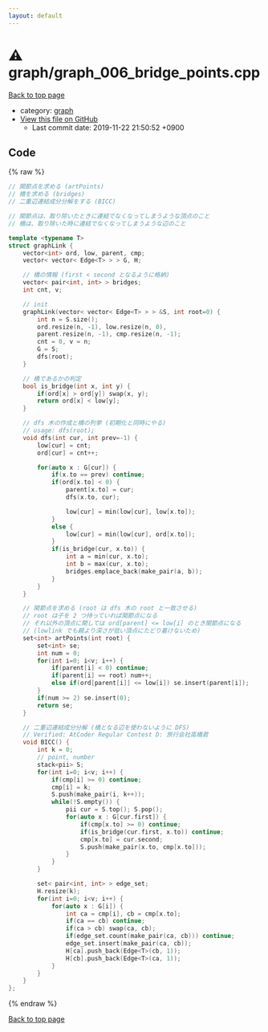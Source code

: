 ```yaml
---
layout: default
---
```


<!-- mathjax config similar to math.stackexchange -->
<script type="text/javascript" async
  src="https://cdnjs.cloudflare.com/ajax/libs/mathjax/2.7.5/MathJax.js?config=TeX-MML-AM_CHTML">
</script>
<script type="text/x-mathjax-config">
  MathJax.Hub.Config({
    TeX: { equationNumbers: { autoNumber: "AMS" }},
    tex2jax: {
      inlineMath: [ ['$','$'] ],
      processEscapes: true
    },
    "HTML-CSS": { matchFontHeight: false },
    displayAlign: "left",
    displayIndent: "2em"
  });
</script>

<script type="text/javascript" src="https://cdnjs.cloudflare.com/ajax/libs/jquery/3.4.1/jquery.min.js"></script>
<script src="https://cdn.jsdelivr.net/npm/jquery-balloon-js@1.1.2/jquery.balloon.min.js" integrity="sha256-ZEYs9VrgAeNuPvs15E39OsyOJaIkXEEt10fzxJ20+2I=" crossorigin="anonymous"></script>
<script type="text/javascript" src="../../assets/js/copy-button.js"></script>
<link rel="stylesheet" href="../../assets/css/copy-button.css" />


# :warning: graph/graph_006_bridge_points.cpp
<a href="../../index.html">Back to top page</a>

* category: <a href="../../index.html#f8b0b924ebd7046dbfa85a856e4682c8">graph</a>
* <a href="{{ site.github.repository_url }}/blob/master/graph/graph_006_bridge_points.cpp">View this file on GitHub</a>
    - Last commit date: 2019-11-22 21:50:52 +0900




## Code
{% raw %}
```cpp
// 関節点を求める (artPoints)
// 橋を求める (bridges)
// 二重辺連結成分分解をする (BICC)

// 関節点は、取り除いたときに連結でなくなってしまうような頂点のこと
// 橋は、取り除いた時に連結でなくなってしまうような辺のこと

template <typename T>
struct graphLink {
    vector<int> ord, low, parent, cmp;
    vector< vector< Edge<T> > > G, H;

    // 橋の情報 (first < second となるように格納)
    vector< pair<int, int> > bridges;
    int cnt, v;

    // init
    graphLink(vector< vector< Edge<T> > > &S, int root=0) {
        int n = S.size();
        ord.resize(n, -1), low.resize(n, 0),
        parent.resize(n, -1), cmp.resize(n, -1);
        cnt = 0, v = n;
        G = S;
        dfs(root);
    }

    // 橋であるかの判定
    bool is_bridge(int x, int y) {
        if(ord[x] > ord[y]) swap(x, y);
        return ord[x] < low[y];
    }

    // dfs 木の作成と橋の列挙 (初期化と同時にやる)
    // usage: dfs(root);
    void dfs(int cur, int prev=-1) {
        low[cur] = cnt;
        ord[cur] = cnt++;

        for(auto x : G[cur]) {
            if(x.to == prev) continue;
            if(ord[x.to] < 0) {
                parent[x.to] = cur;
                dfs(x.to, cur);

                low[cur] = min(low[cur], low[x.to]);
            }
            else {
                low[cur] = min(low[cur], ord[x.to]);
            }
            if(is_bridge(cur, x.to)) {
                int a = min(cur, x.to);
                int b = max(cur, x.to);
                bridges.emplace_back(make_pair(a, b));
            }
        }
    }

    // 関節点を求める (root は dfs 木の root と一致させる)
    // root は子を 2 つ持っていれば関節点になる
    // それ以外の頂点に関しては ord[parent] <= low[i] のとき関節点になる
    // (lowlink でも親より深さが低い頂点にたどり着けないため)
    set<int> artPoints(int root) {
        set<int> se;
        int num = 0;
        for(int i=0; i<v; i++) {
            if(parent[i] < 0) continue;
            if(parent[i] == root) num++;
            else if(ord[parent[i]] <= low[i]) se.insert(parent[i]);
        }
        if(num >= 2) se.insert(0);
        return se;
    }

    // 二重辺連結成分分解 (橋となる辺を使わないように DFS)
    // Verified: AtCoder Regular Contest D: 旅行会社高橋君
    void BICC() {
        int k = 0;
        // point, number
        stack<pii> S;
        for(int i=0; i<v; i++) {
            if(cmp[i] >= 0) continue;
            cmp[i] = k;
            S.push(make_pair(i, k++));
            while(!S.empty()) {
                pii cur = S.top(); S.pop();
                for(auto x : G[cur.first]) {
                    if(cmp[x.to] >= 0) continue;
                    if(is_bridge(cur.first, x.to)) continue;
                    cmp[x.to] = cur.second;
                    S.push(make_pair(x.to, cmp[x.to]));
                }
            }
        }

        set< pair<int, int> > edge_set;
        H.resize(k);
        for(int i=0; i<v; i++) {
            for(auto x : G[i]) {
                int ca = cmp[i], cb = cmp[x.to];
                if(ca == cb) continue;
                if(ca > cb) swap(ca, cb);
                if(edge_set.count(make_pair(ca, cb))) continue;
                edge_set.insert(make_pair(ca, cb));
                H[ca].push_back(Edge<T>(cb, 1));
                H[cb].push_back(Edge<T>(ca, 1));
            }
        }
    }
};
```
{% endraw %}

<a href="../../index.html">Back to top page</a>

